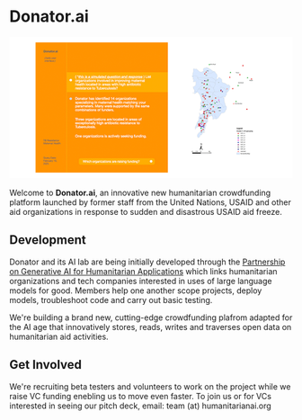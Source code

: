 # Donator.ai
![Donator Simulation](https://github.com/Partnership-on-Generative-AI/Donator/blob/main/Donator_Simulation.png)

Welcome to **Donator.ai**, an innovative new humanitarian crowdfunding platform launched by former staff from the United Nations, USAID and other aid organizations in response to sudden and disastrous USAID aid freeze. 

## Development

Donator and its AI lab are being initially developed through the [Partnership on Generative AI for Humanitarian Applications](https://github.com/Partnership-on-Generative-AI/About/blob/main/README.md) which links humanitarian organizations and tech companies interested in uses of large language models for good. Members help one another scope projects, deploy models, troubleshoot code and carry out basic testing.

We're building a brand new, cutting-edge crowdfunding plafrom adapted for the AI age that innovatively stores, reads, writes and traverses open data on humanitarian aid activities. 

## Get Involved

We're recruiting beta testers and volunteers to work on the project while we raise VC funding enebling us to move even faster. To join us or for VCs interested in seeing our pitch deck, email: team (at) humanitarianai.org
